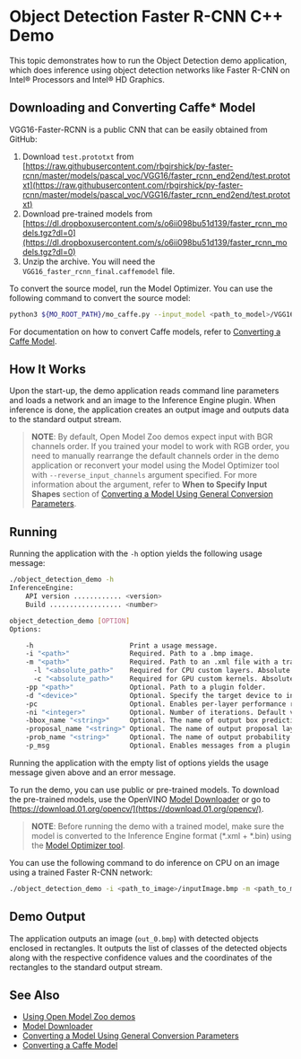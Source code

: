 # Object Detection Faster R-CNN C++ Demo

This topic demonstrates how to run the Object Detection demo application, which does inference using object detection
networks like Faster R-CNN on Intel® Processors and Intel® HD Graphics.

## Downloading and Converting Caffe* Model
VGG16-Faster-RCNN is a public CNN that can be easily obtained from GitHub:

1. Download <code>test.prototxt</code> from [https://raw.githubusercontent.com/rbgirshick/py-faster-rcnn/master/models/pascal_voc/VGG16/faster_rcnn_end2end/test.prototxt](https://raw.githubusercontent.com/rbgirshick/py-faster-rcnn/master/models/pascal_voc/VGG16/faster_rcnn_end2end/test.prototxt)
2. Download pre-trained models from [https://dl.dropboxusercontent.com/s/o6ii098bu51d139/faster_rcnn_models.tgz?dl=0](https://dl.dropboxusercontent.com/s/o6ii098bu51d139/faster_rcnn_models.tgz?dl=0)
3. Unzip the archive. You will need the <code>VGG16_faster_rcnn_final.caffemodel</code> file.

To convert the source model, run the Model Optimizer.
You can use the following command to convert the source model:
```sh
python3 ${MO_ROOT_PATH}/mo_caffe.py --input_model <path_to_model>/VGG16_faster_rcnn_final.caffemodel --input_proto <path_to_model>/deploy.prototxt
```

For documentation on how to convert Caffe models, refer to [Converting a Caffe Model](https://docs.openvinotoolkit.org/2019_R1/_docs_MO_DG_prepare_model_convert_model_Convert_Model_From_Caffe.html).

## How It Works

Upon the start-up, the demo application reads command line parameters and loads a network and an image to the Inference
Engine plugin. When inference is done, the application creates an
output image and outputs data to the standard output stream.

> **NOTE**: By default, Open Model Zoo demos expect input with BGR channels order. If you trained your model to work with RGB order, you need to manually rearrange the default channels order in the demo application or reconvert your model using the Model Optimizer tool with `--reverse_input_channels` argument specified. For more information about the argument, refer to **When to Specify Input Shapes** section of [Converting a Model Using General Conversion Parameters](https://docs.openvinotoolkit.org/2019_R1/_docs_MO_DG_prepare_model_convert_model_Converting_Model_General.html).

## Running

Running the application with the `-h` option yields the following usage message:
```sh
./object_detection_demo -h
InferenceEngine:
    API version ............ <version>
    Build .................. <number>

object_detection_demo [OPTION]
Options:

    -h                        Print a usage message.
    -i "<path>"               Required. Path to a .bmp image.
    -m "<path>"               Required. Path to an .xml file with a trained model.
      -l "<absolute_path>"    Required for CPU custom layers. Absolute path to a shared library with the kernel implementations.
      -c "<absolute_path>"    Required for GPU custom kernels. Absolute path to the .xml file with the kernel descriptions.
    -pp "<path>"              Optional. Path to a plugin folder.
    -d "<device>"             Optional. Specify the target device to infer on; CPU, GPU, FPGA, HDDL or MYRIAD is acceptable. The demo will look for a suitable plugin for a specified device.
    -pc                       Optional. Enables per-layer performance report
    -ni "<integer>"           Optional. Number of iterations. Default value is 1
    -bbox_name "<string>"     Optional. The name of output box prediction layer. Default value is "bbox_pred"
    -proposal_name "<string>" Optional. The name of output proposal layer. Default value is "proposal"
    -prob_name "<string>"     Optional. The name of output probability layer. Default value is "cls_prob"
    -p_msg                    Optional. Enables messages from a plugin
```

Running the application with the empty list of options yields the usage message given above and an error message.

To run the demo, you can use public or pre-trained models. To download the pre-trained models, use the OpenVINO [Model Downloader](https://github.com/opencv/open_model_zoo/tree/2019/model_downloader) or go to [https://download.01.org/opencv/](https://download.01.org/opencv/).

> **NOTE**: Before running the demo with a trained model, make sure the model is converted to the Inference Engine format (\*.xml + \*.bin) using the [Model Optimizer tool](https://docs.openvinotoolkit.org/2019_R1/_docs_MO_DG_Deep_Learning_Model_Optimizer_DevGuide.html).

You can use the following command to do inference on CPU on an image using a trained Faster R-CNN network:
```sh
./object_detection_demo -i <path_to_image>/inputImage.bmp -m <path_to_model>/faster-rcnn.xml -d CPU
```

## Demo Output

The application outputs an image (`out_0.bmp`) with detected objects enclosed in rectangles. It outputs the list of classes
of the detected objects along with the respective confidence values and the coordinates of the
rectangles to the standard output stream.

## See Also
* [Using Open Model Zoo demos](https://github.com/opencv/open_model_zoo/tree/2019/demos/README.md)
* [Model Downloader](https://github.com/opencv/open_model_zoo/tree/2019/model_downloader)
* [Converting a Model Using General Conversion Parameters](https://docs.openvinotoolkit.org/2019_R1/_docs_MO_DG_prepare_model_convert_model_Converting_Model_General.html)
* [Converting a Caffe Model](https://docs.openvinotoolkit.org/2019_R1/_docs_MO_DG_prepare_model_convert_model_Convert_Model_From_Caffe.html)
